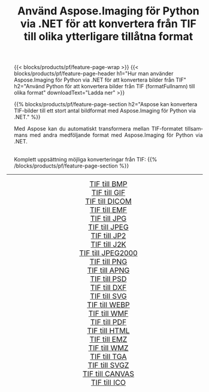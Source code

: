﻿---
title: Använd Aspose.Imaging för Python via .NET för att konvertera från TIF till olika ytterligare tillåtna format 
weight: 3920
url: /sv/python-net/conversion/from/tif 
lang: sv
langdirlevel: 2
locales: zh-hans,ja,it,ru,de,es,fr,nl,id,lt,pl,pt,vi,tr,ko,zh-hant,ar,hi,th,sv,cs,uk,he
description: Du kan snabbt omvandla från TIF(Taggad bildformat) till olika format med Aspose.Imaging för Python via .NET.
---

{{< blocks/products/pf/feature-page-wrap >}}
{{< blocks/products/pf/feature-page-header h1="Hur man använder Aspose.Imaging för Python via .NET för att konvertera bilder från TIF" h2="Använd Python för att konvertera bilder från TIF (formatFullnamn) till olika format" downloadText="Ladda ner" >}}


{{% blocks/products/pf/feature-page-section  h2="Aspose kan konvertera TIF-bilder till ett stort antal bildformat med Aspose.Imaging för Python via .NET." %}}
<p align=justify>Med Aspose kan du automatiskt transformera mellan TIF-formatet tillsammans med andra medföljande format med Aspose.Imaging för Python via .NET. </p>
<br/>
Komplett uppsättning möjliga konverteringar från TIF:
{{% /blocks/products/pf/feature-page-section %}}
<div class="container-fluid productfamilypage bg-gray">
    <div class="convertypes bg-gray agp-content section">
        <div class="container">
		<hr style="margin-left:-20px;"/>
		<div class="row other-converters" style="gap: 10px;font-size: 19px;text-align:center;">
		    <div class='col-md-2 other-converter remove-lp remove-rp'><a href="/imaging/sv/python-net/conversion/tif-to-bmp" style="padding:15px;">TIF till BMP</a></div><div class='col-md-2 other-converter remove-lp remove-rp'><a href="/imaging/sv/python-net/conversion/tif-to-gif" style="padding:15px;">TIF till GIF</a></div><div class='col-md-2 other-converter remove-lp remove-rp'><a href="/imaging/sv/python-net/conversion/tif-to-dicom" style="padding:15px;">TIF till DICOM</a></div><div class='col-md-2 other-converter remove-lp remove-rp'><a href="/imaging/sv/python-net/conversion/tif-to-emf" style="padding:15px;">TIF till EMF</a></div><div class='col-md-2 other-converter remove-lp remove-rp'><a href="/imaging/sv/python-net/conversion/tif-to-jpg" style="padding:15px;">TIF till JPG</a></div><div class='col-md-2 other-converter remove-lp remove-rp'><a href="/imaging/sv/python-net/conversion/tif-to-jpeg" style="padding:15px;">TIF till JPEG</a></div><div class='col-md-2 other-converter remove-lp remove-rp'><a href="/imaging/sv/python-net/conversion/tif-to-jp2" style="padding:15px;">TIF till JP2</a></div><div class='col-md-2 other-converter remove-lp remove-rp'><a href="/imaging/sv/python-net/conversion/tif-to-j2k" style="padding:15px;">TIF till J2K</a></div><div class='col-md-2 other-converter remove-lp remove-rp'><a href="/imaging/sv/python-net/conversion/tif-to-jpeg2000" style="padding:15px;">TIF till JPEG2000</a></div><div class='col-md-2 other-converter remove-lp remove-rp'><a href="/imaging/sv/python-net/conversion/tif-to-png" style="padding:15px;">TIF till PNG</a></div><div class='col-md-2 other-converter remove-lp remove-rp'><a href="/imaging/sv/python-net/conversion/tif-to-apng" style="padding:15px;">TIF till APNG</a></div><div class='col-md-2 other-converter remove-lp remove-rp'><a href="/imaging/sv/python-net/conversion/tif-to-psd" style="padding:15px;">TIF till PSD</a></div><div class='col-md-2 other-converter remove-lp remove-rp'><a href="/imaging/sv/python-net/conversion/tif-to-dxf" style="padding:15px;">TIF till DXF</a></div><div class='col-md-2 other-converter remove-lp remove-rp'><a href="/imaging/sv/python-net/conversion/tif-to-svg" style="padding:15px;">TIF till SVG</a></div><div class='col-md-2 other-converter remove-lp remove-rp'><a href="/imaging/sv/python-net/conversion/tif-to-webp" style="padding:15px;">TIF till WEBP</a></div><div class='col-md-2 other-converter remove-lp remove-rp'><a href="/imaging/sv/python-net/conversion/tif-to-wmf" style="padding:15px;">TIF till WMF</a></div><div class='col-md-2 other-converter remove-lp remove-rp'><a href="/imaging/sv/python-net/conversion/tif-to-pdf" style="padding:15px;">TIF till PDF</a></div><div class='col-md-2 other-converter remove-lp remove-rp'><a href="/imaging/sv/python-net/conversion/tif-to-html" style="padding:15px;">TIF till HTML</a></div><div class='col-md-2 other-converter remove-lp remove-rp'><a href="/imaging/sv/python-net/conversion/tif-to-emz" style="padding:15px;">TIF till EMZ</a></div><div class='col-md-2 other-converter remove-lp remove-rp'><a href="/imaging/sv/python-net/conversion/tif-to-wmz" style="padding:15px;">TIF till WMZ</a></div><div class='col-md-2 other-converter remove-lp remove-rp'><a href="/imaging/sv/python-net/conversion/tif-to-tga" style="padding:15px;">TIF till TGA</a></div><div class='col-md-2 other-converter remove-lp remove-rp'><a href="/imaging/sv/python-net/conversion/tif-to-svgz" style="padding:15px;">TIF till SVGZ</a></div><div class='col-md-2 other-converter remove-lp remove-rp'><a href="/imaging/sv/python-net/conversion/tif-to-canvas" style="padding:15px;">TIF till CANVAS</a></div><div class='col-md-2 other-converter remove-lp remove-rp'><a href="/imaging/sv/python-net/conversion/tif-to-ico" style="padding:15px;">TIF till ICO</a></div>
                </div>
        </div>
    </div>
</div>
<br/>

